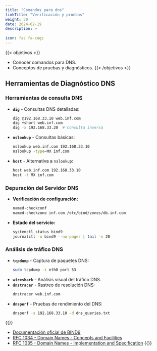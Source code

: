 ```yaml
---
title: "Comandos para dns"
linkTitle: "Verificación y pruebas"
weight: 30
date: 2024-02-19
description: >
  
icon: fas fa-cogs
---
```


{{< objetivos  >}}
- Conocer comandos para DNS.
- Conceptos de pruebas y diagnósticos.
  {{< /objetivos >}}

## Herramientas de Diagnóstico DNS

### **Herramientas de consulta DNS**
- **`dig`** - Consultas DNS detalladas:
  ```bash
  dig @192.168.33.10 web.inf.com
  dig +short web.inf.com
  dig -x 192.168.33.20  # Consulta inversa
  ```
- **`nslookup`** - Consultas básicas:
  ```bash
  nslookup web.inf.com 192.168.33.10
  nslookup -type=MX inf.com
  ```
- **`host`** - Alternativa a `nslookup`:
  ```bash
  host web.inf.com 192.168.33.10
  host -t MX inf.com
  ```

### **Depuración del Servidor DNS**
- **Verificación de configuración:**
  ```bash
  named-checkconf
  named-checkzone inf.com /etc/bind/zones/db.inf.com
  ```
- **Estado del servicio:**
  ```bash
  systemctl status bind9
  journalctl -u bind9 --no-pager | tail -n 20
  ```

### **Análisis de tráfico DNS**
- **`tcpdump`** - Captura de paquetes DNS:
  ```bash
  sudo tcpdump -i eth0 port 53
  ```
- **`wireshark`** - Análisis visual del tráfico DNS.
- **`dnstracer`** - Rastreo de resolución DNS:
  ```bash
  dnstracer web.inf.com
  ```
- **`dnsperf`** - Pruebas de rendimiento del DNS:
  ```bash
  dnsperf -s 192.168.33.10 -d dns_queries.txt
  ```

{{<referencias title="Referencias DNS" sub_title="Documentación Oficial y Recursos" icon-image="fas fa-book">}}
- [Documentación oficial de BIND9](https://www.isc.org/bind/)
- [RFC 1034 - Domain Names - Concepts and Facilities](https://tools.ietf.org/html/rfc1034)
- [RFC 1035 - Domain Names - Implementation and Specification](https://tools.ietf.org/html/rfc1035)
  {{</referencias>}}
